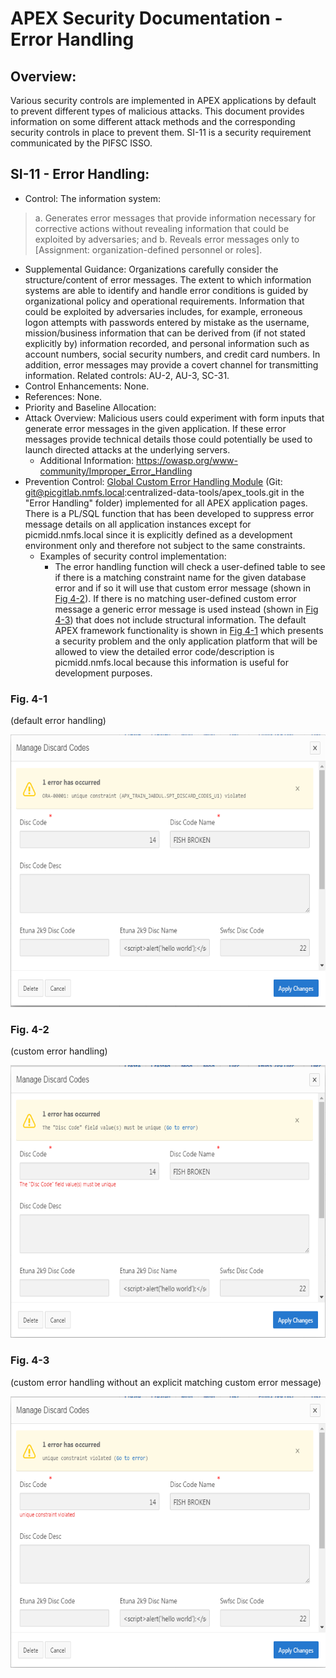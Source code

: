 # APEX Security Documentation - Error Handling

## Overview:
Various security controls are implemented in APEX applications by default to prevent different types of malicious attacks. This document provides information on some different attack methods and the corresponding security controls in place to prevent them. SI-11 is a security requirement communicated by the PIFSC ISSO.

## SI-11 - Error Handling:
-   Control: The information system:
> a\. Generates error messages that provide information necessary for corrective actions without revealing information that could be exploited by adversaries; and
b.  Reveals error messages only to \[Assignment: organization-defined personnel or roles\].
-   Supplemental Guidance: Organizations carefully consider the structure/content of error messages. The extent to which information systems are able to identify and handle error conditions is guided by organizational policy and operational requirements. Information that could be exploited by adversaries includes, for example, erroneous logon attempts with passwords entered by mistake as the username, mission/business information that can be derived from (if not stated explicitly by) information recorded, and personal information such as account numbers, social security numbers, and credit card numbers. In addition, error messages may provide a covert channel for transmitting information. Related controls: AU-2, AU-3, SC-31.
-   Control Enhancements: None.
-   References: None.
-   Priority and Baseline Allocation:
-   Attack Overview: Malicious users could experiment with form inputs that generate error messages in the given application. If these error messages provide technical details those could potentially be used to launch directed attacks at the underlying servers.
    -   Additional Information: https://owasp.org/www-community/Improper_Error_Handling
-   Prevention Control: [Global Custom Error Handling Module](https://picgitlab.nmfs.local/centralized-data-tools/apex_tools/-/tree/master/Error%20Handling) (Git: git@picgitlab.nmfs.local:centralized-data-tools/apex_tools.git in the "Error Handling" folder) implemented for all APEX application pages. There is a PL/SQL function that has been developed to suppress error message details on all application instances except for picmidd.nmfs.local since it is explicitly defined as a development environment only and therefore not subject to the same constraints.
    -   Examples of security control implementation:
        -   The error handling function will check a user-defined table to see if there is a matching constraint name for the given database error and if so it will use that custom error message (shown in [Fig 4-2](#fig-4-2)). If there is no matching user-defined custom error message a generic error message is used instead (shown in [Fig 4-3](#fig-4-3)) that does not include structural information. The default APEX framework functionality is shown in [Fig 4-1](#fig-4-1) which presents a security problem and the only application platform that will be allowed to view the detailed error code/description is picmidd.nmfs.local because this information is useful for development purposes.

### Fig. 4-1
(default error handling)

<img src="images/apex_sec_error_handling_4-1.png" style="width:6.5in;height:4.54167in" />

### Fig. 4-2
(custom error handling)

<img src="images/apex_sec_error_handling_4-2.png" style="width:6.5in;height:4.54167in" />

### Fig. 4-3
(custom error handling without an explicit matching custom error message)

<img src="images/apex_sec_error_handling_4-3.png" style="width:6.5in;height:4.52778in" />
